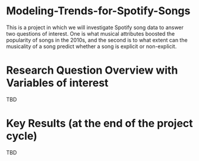 # Modeling-Trends-for-Spotify-Songs
This is a project in which we will investigate Spotify song data to answer two questions of interest. One is what musical attributes boosted the popularity of songs in the 2010s, and the second is to what extent can the musicality of a song predict whether a song is explicit or non-explicit. 



# Research Question Overview with Variables of interest

TBD

# Key Results (at the end of the project cycle)

TBD

